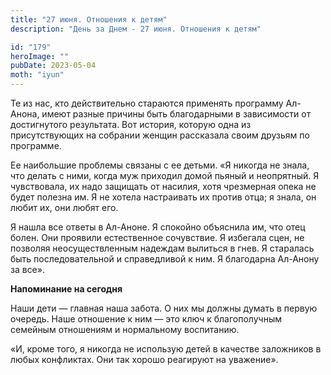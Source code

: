 ```yaml
---
title: "27 июня. Отношения к детям"
description: "День за Днем - 27 июня. Отношения к детям"

id: "179"
heroImage: ""
pubDate: 2023-05-04
moth: "iyun"
---
```


Те из нас, кто действительно стараются применять программу Ал-Анона, имеют
разные причины быть благодарными в зависимости от достигнутого результата. Вот
история, которую одна из присутствующих на собрании женщин рассказала своим
друзьям по программе.

Ее наибольшие проблемы связаны с ее детьми. «Я никогда не знала, что делать с
ними, когда муж приходил домой пьяный и неопрятный. Я чувствовала, их надо
защищать от насилия, хотя чрезмерная опека не будет полезна им. Я не хотела
настраивать их против отца; я знала, он любит их, они любят его.

Я нашла все ответы в Ал-Аноне. Я спокойно объяснила им, что отец болен. Они
проявили естественное сочувствие. Я избегала сцен, не позволяя
неосуществленным надеждам вылиться в гнев. Я старалась быть последовательной и
справедливой к ним. Я благодарна Ал-Анону за все».

**Напоминание на сегодня**

Наши дети — главная наша забота. О них мы должны думать в первую очередь. Наше
отношение к ним — это ключ к благополучным семейным отношениям и нормальному
воспитанию.

«И, кроме того, я никогда не использую детей в качестве заложников в любых
конфликтах. Они так хорошо реагируют на уважение».
